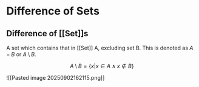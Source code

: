 # Difference of Sets

## Difference of [[Set]]s

A set which contains that in [[Set]] A, excluding set B. This is denoted as $A-B$ or $A\setminus B$.

$$
A\setminus B=\{x|x \in A \land x \not\in B\}
$$

![[Pasted image 20250902162115.png]]